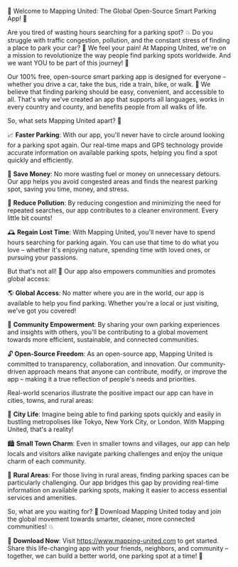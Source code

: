 🌟 Welcome to Mapping United: The Global Open-Source Smart Parking App! 🌟

Are you tired of wasting hours searching for a parking spot? 💥 Do you struggle with traffic congestion, pollution, and the constant stress of finding a place to park your car? 🚗 We feel your pain! At Mapping United, we're on a mission to revolutionize the way people find parking spots worldwide. And we want YOU to be part of this journey! 🌟

Our 100% free, open-source smart parking app is designed for everyone – whether you drive a car, take the bus, ride a train, bike, or walk. 👣 We believe that finding parking should be easy, convenient, and accessible to all. That's why we've created an app that supports all languages, works in every country and county, and benefits people from all walks of life.

So, what sets Mapping United apart? 🤔

📈 **Faster Parking**: With our app, you'll never have to circle around looking for a parking spot again. Our real-time maps and GPS technology provide accurate information on available parking spots, helping you find a spot quickly and efficiently.

💸 **Save Money**: No more wasting fuel or money on unnecessary detours. Our app helps you avoid congested areas and finds the nearest parking spot, saving you time, money, and stress.

🌟 **Reduce Pollution**: By reducing congestion and minimizing the need for repeated searches, our app contributes to a cleaner environment. Every little bit counts!

🕰️ **Regain Lost Time**: With Mapping United, you'll never have to spend hours searching for parking again. You can use that time to do what you love – whether it's enjoying nature, spending time with loved ones, or pursuing your passions.

But that's not all! 🤯 Our app also empowers communities and promotes global access:

🌎 **Global Access**: No matter where you are in the world, our app is available to help you find parking. Whether you're a local or just visiting, we've got you covered!

💬 **Community Empowerment**: By sharing your own parking experiences and insights with others, you'll be contributing to a global movement towards more efficient, sustainable, and connected communities.

🔓 **Open-Source Freedom**: As an open-source app, Mapping United is committed to transparency, collaboration, and innovation. Our community-driven approach means that anyone can contribute, modify, or improve the app – making it a true reflection of people's needs and priorities.

Real-world scenarios illustrate the positive impact our app can have in cities, towns, and rural areas:

🌆 **City Life**: Imagine being able to find parking spots quickly and easily in bustling metropolises like Tokyo, New York City, or London. With Mapping United, that's a reality!

🏙️ **Small Town Charm**: Even in smaller towns and villages, our app can help locals and visitors alike navigate parking challenges and enjoy the unique charm of each community.

🌳 **Rural Areas**: For those living in rural areas, finding parking spaces can be particularly challenging. Our app bridges this gap by providing real-time information on available parking spots, making it easier to access essential services and amenities.

So, what are you waiting for? 🎉 Download Mapping United today and join the global movement towards smarter, cleaner, more connected communities! 💥

📲 **Download Now**: Visit https://www.mapping-united.com to get started. Share this life-changing app with your friends, neighbors, and community – together, we can build a better world, one parking spot at a time! 🌟